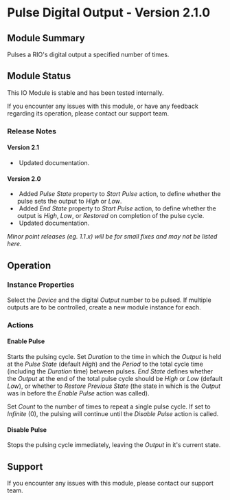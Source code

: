 # Pulse Digital Output - Version 2.1.0



[//]: # (THIS IS WHAT A COMMENT LOOKS LIKE)

## Module Summary

Pulses a RIO's digital output a specified number of times.

## Module Status

This IO Module is stable and has been tested internally.

If you encounter any issues with this module, or have any feedback regarding its operation, please contact our support team.

[//]: # (### Module Scope)
[//]: # (If important to mention explain the limitations and things this module cannot perform)

### Release Notes

#### Version 2.1

* &nbsp;Updated documentation.

#### Version 2.0

* &nbsp;Added *Pulse State* property to *Start Pulse* action, to define whether the pulse sets the output to *High* or *Low*.
* &nbsp;Added *End State* property to *Start Pulse* action, to define whether the output is *High*, *Low*, or *Restored* on completion of the pulse cycle.
* &nbsp;Updated documentation.

*Minor point releases (eg. 1.1.x) will be for small fixes and may not be listed here.*

[//]: # (## Requirements)
[//]: # (Mention any pre-requisites needed before setting up the module in terms of hardware, subscriptions, APIs)

[//]: # (## Configuration)
[//]: # (Mention any setup aspects the user should note that are generally done outside the Designer interface)

## Operation

[//]: # (Give all the operational details linked to using Instance Properties, Triggers, Conditions, Actions, Variables associated with the module's operation)

### Instance Properties

Select the *Device* and the digital *Output* number to be pulsed. If multiple outputs are to be controlled, create a new module instance for each.

[//]: # (### Triggers)
[//]: # (An event received by the controller that can be acted upon to create a reaction)

[//]: # (### Conditions)
[//]: # (Conditions are other criteria that need to be met after a trigger to activate an Action)
### Actions
#### Enable Pulse

Starts the pulsing cycle. Set *Duration* to the time in which the *Output* is held at the *Pulse State* (default *High*) and the *Period* to the total cycle time (including the *Duration* time) between pulses. *End State* defines whether the *Output* at the end of the total pulse cycle should be *High* or *Low* (default *Low*), or whether to *Restore Previous State* (the state in which is the *Output* was in before the *Enable Pulse* action was called).

Set *Count* to the number of times to repeat a single pulse cycle. If set to *Infinite* (0), the pulsing will continue until the *Disable Pulse* action is called.

#### Disable Pulse

Stops the pulsing cycle immediately, leaving the *Output* in it's current state.

[//]: # (### Variables)
[//]: # (Variables are a way of collecting numbers from inputs and using them in actions)

## Support

If you encounter any issues with this module, please contact our support team.

[//]: # (### Module Use Example)
[//]: # (If relevant to documentation give examples of module use)

[//]: # (### Further Notes)
[//]: # (Possible location for further notes, may not be used)
